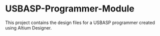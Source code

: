 # USBASP-Programmer-Module
This project contains the design files for a USBASP programmer created using Altium Designer.
